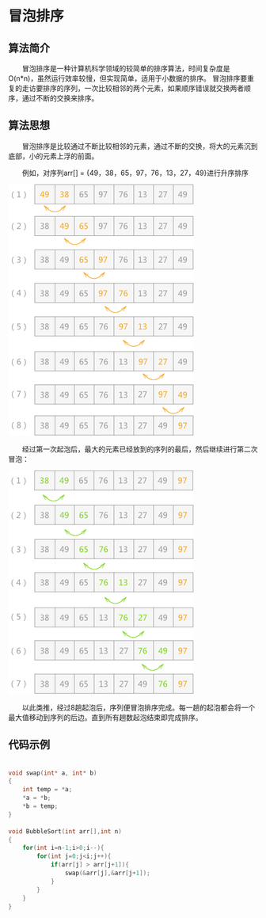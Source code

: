 # 冒泡排序



## 算法简介

&emsp;&emsp;冒泡排序是一种计算机科学领域的较简单的排序算法，时间复杂度是O(n*n)，虽然运行效率较慢，但实现简单，适用于小数据的排序。 冒泡排序要重复的走访要排序的序列，一次比较相邻的两个元素，如果顺序错误就交换两者顺序，通过不断的交换来排序。



## 算法思想

&emsp;&emsp;冒泡排序是比较通过不断比较相邻的元素，通过不断的交换，将大的元素沉到底部，小的元素上浮的前面。

&emsp;&emsp;例如，对序列arr[] = {49，38，65，97，76，13，27，49}进行升序排序

![alt 第一堂起泡](./第一趟冒泡.png)



&emsp;&emsp;经过第一次起泡后，最大的元素已经放到的序列的最后，然后继续进行第二次冒泡：

![alt 第二趟起泡](./第二趟冒泡.png)

&emsp;&emsp;以此类推，经过8趟起泡后，序列便冒泡排序完成。每一趟的起泡都会将一个最大值移动到序列的后边。直到所有趟数起泡结束即完成排序。

## 代码示例

```c

void swap(int* a, int* b)
{
    int temp = *a;
    *a = *b;
    *b = temp;
}

void BubbleSort(int arr[],int n)
{
    for(int i=n-1;i>0;i--){
        for(int j=0;j<i;j++){
            if(arr[j] > arr[j+1]){
                swap(&arr[j],&arr[j+1]);
            }
        }
    }
}

```



